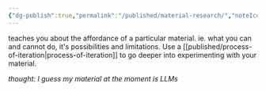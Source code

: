 ```yaml
---
{"dg-publish":true,"permalink":"/published/material-research/","noteIcon":""}
---
```


teaches you about the affordance of a particular material.
ie. what you can and cannot do, it's possibilities and limitations. Use a [[published/process-of-iteration\|process-of-iteration]] to go deeper into experimenting with your material.

_thought: I guess my material at the moment is LLMs_